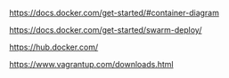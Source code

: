 https://docs.docker.com/get-started/#container-diagram

https://docs.docker.com/get-started/swarm-deploy/

https://hub.docker.com/



https://www.vagrantup.com/downloads.html

